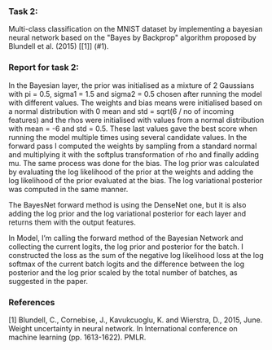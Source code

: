 ### Task 2:

Multi-class classification on the MNIST dataset by implementing a bayesian neural network based on the "Bayes by Backprop" algorithm proposed by Blundell et al. (2015) [[1]] (#1).

### Report for task 2:

In the Bayesian layer, the prior was initialised as a mixture of 2 Gaussians with pi = 0.5, sigma1 = 1.5 and sigma2 = 0.5 chosen after running the model with different values. The weights and bias means were initialised based on a normal distribution with 0 mean and std = sqrt(6 / no of incoming features) and the rhos were initialised with values from a normal distribution with mean = -6 and std = 0.5. These last values gave the best score when running the model multiple times using several candidate values. In the forward pass I computed the weights by sampling from a standard normal and multiplying it with the softplus transformation of rho and finally adding mu. The same process was done for the bias. The log prior was calculated by evaluating the log likelihood of the prior at the weights and adding the log likelihood of the prior evaluated at the bias. The log variational posterior was computed in the same manner.

The BayesNet forward method is using the DenseNet one, but it is also adding the log prior and the log variational posterior for each layer and returns them with the output features.

In Model, I’m calling the forward method of the Bayesian Network and collecting the current logits, the log prior and posterior for the batch. I constructed the loss as the sum of the negative log likelihood loss at the log softmax of the current batch logits and the difference between the log posterior and the log prior scaled by the total number of batches, as suggested in the paper.

### References
<a id="1">[1]</a> 
Blundell, C., Cornebise, J., Kavukcuoglu, K. and Wierstra, D., 2015, June. Weight uncertainty in neural network. In International conference on machine learning (pp. 1613-1622). PMLR.



